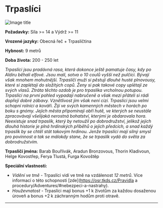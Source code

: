 # Trpaslíci

![Image title](/assets/NAldir/races/dwarf.webp)

**Požadavky:** Síla >= 14 a Výdrž >= 11  

**Vrozené jazyky:** Obecná řeč + Trpasličtina 

**Hybnost:** 9 metrů 

**Doba života:** 200 - 250 let

*Trpaslíci jsou pradávná rasa, která dokonce ještě pamatuje časy, kdy po Aldiru běhali elfové. Jsou malí, sotva o 10 coulů vyšší než pulčíci. Bývají však mnohem mohutnější. Trpasličí muži si pěstují dlouhé husté plnovousy, které si zaplétají do složitých copů. Ženy si pak takové copy uplétají ze svých vlasů. Ztráta těchto ozdob je pro trpaslíka vrcholnou potupou. Trpaslíci na první pohled vypadají nabručeně a však mezi přáteli si rádi dopřejí dobré zábavy. Vznětlivost jim však není cizí. Trpaslíci jsou velmi schopní rolníci a kováři. Žijí ve svých kamenných městech v horách po boku s gnómy. Jejich města připomínají obří hutě, ve kterých se neustále zpracovávají všelijaká nerostná bohatství, kterými je obdarovala hora. Neexistuje snad trpaslík, který by netoužil po dobrodružství, jelikož jejich dlouhá historie je plná hrdinských příběhů o jejich předcích, a snad každý trpaslík by se chtěl stát takovým hrdinou. Jenže trpaslíci mají silný smysl pro povinnost a tak se málokdy stane, že se trpaslík vydá do světa za dobrodružstvím.*

**Trpasličí jména:** Barab Bouřlivák, Aradun Bronzovous, Thorin Kladivoun, Helge Kovostřep, Ferya Tlustá, Furga Kovoštěp

**Speciální vlastnosti:**

- *Vidění ve tmě* - Trpaslíci vidí ve tmě na vzdálenost *12 metrů*. Více informací o této schopnosti [zde](https://osr.tkds.cz/Pravidla a procedury/Adventures/#nebezpeci-a-nastrahy).
- *Houževnatost* - Trpaslíci mají bonus +1 k životům za každou dosaženou úroveň a bonus +2 k záchranným hodům proti otravě.

---

